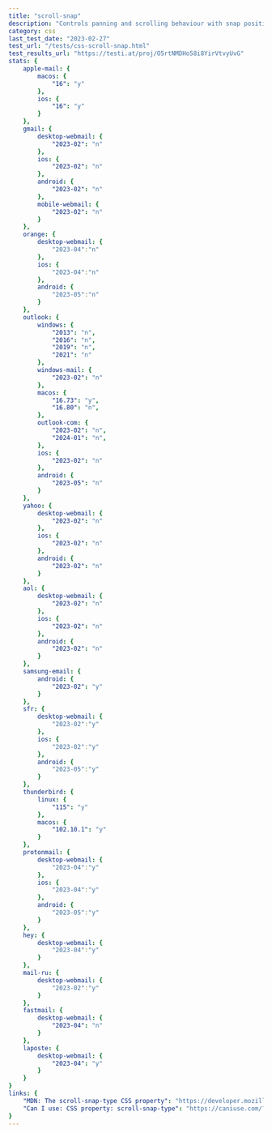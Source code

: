 ```yaml
---
title: "scroll-snap"
description: "Controls panning and scrolling behaviour with snap positions."
category: css
last_test_date: "2023-02-27"
test_url: "/tests/css-scroll-snap.html"
test_results_url: "https://testi.at/proj/O5rtNMDHo58i8YirVtvyUvG"
stats: {
	apple-mail: {
		macos: {
			"16": "y"
		},
		ios: {
			"16": "y"
		}
	},
	gmail: {
		desktop-webmail: {
			"2023-02": "n"
		},
		ios: {
			"2023-02": "n"
		},
		android: {
			"2023-02": "n"
		},
		mobile-webmail: {
			"2023-02": "n"
		}
	},
	orange: {
		desktop-webmail: {
			"2023-04":"n"
		},
		ios: {
			"2023-04":"n"
		},
		android: {
			"2023-05":"n"
		}
	},
	outlook: {
		windows: {
			"2013": "n",
			"2016": "n",
			"2019": "n",
			"2021": "n"
		},
		windows-mail: {
			"2023-02": "n"
		},
		macos: {
			"16.73": "y",
			"16.80": "n",
		},
		outlook-com: {
			"2023-02": "n",
			"2024-01": "n",
		},
		ios: {
			"2023-02": "n"
		},
		android: {
			"2023-05": "n"
		}
	},
	yahoo: {
		desktop-webmail: {
			"2023-02": "n"
		},
		ios: {
			"2023-02": "n"
		},
		android: {
			"2023-02": "n"
		}
	},
	aol: {
		desktop-webmail: {
			"2023-02": "n"
		},
		ios: {
			"2023-02": "n"
		},
		android: {
			"2023-02": "n"
		}
	},
	samsung-email: {
		android: {
			"2023-02": "y"
		}
	},
	sfr: {
		desktop-webmail: {
			"2023-02":"y"
		},
		ios: {
			"2023-02":"y"
		},
		android: {
			"2023-05":"y"
		}
	},
	thunderbird: {
		linux: {
			"115": "y"
		},
		macos: {
			"102.10.1": "y"
		}
	},
	protonmail: {
		desktop-webmail: {
			"2023-04":"y"
		},
		ios: {
			"2023-04":"y"
		},
		android: {
			"2023-05":"y"
		}
	},
	hey: {
		desktop-webmail: {
			"2023-04":"y"
		}
	},
	mail-ru: {
		desktop-webmail: {
			"2023-02":"y"
		}
	},
	fastmail: {
		desktop-webmail: {
			"2023-04": "n"
		}
	},
	laposte: {
		desktop-webmail: {
			"2023-04": "y"
		}
	}
}
links: {
	"MDN: The scroll-snap-type CSS property": "https://developer.mozilla.org/en-US/docs/Web/CSS/scroll-snap-type",
	"Can I use: CSS property: scroll-snap-type": "https://caniuse.com/?search=scroll-snap-type"
}
---
```


